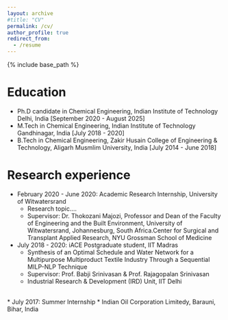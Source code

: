 ```yaml
---
layout: archive
#title: "CV"
permalink: /cv/
author_profile: true
redirect_from:
  - /resume
---
```


{% include base_path %}

Education
======
* Ph.D candidate in Chemical Engineering, Indian Institute of Technology Delhi, India [September 2020 - August 2025]
* M.Tech in Chemical Engineering, Indian Institute of Technology Gandhinagar, India [July 2018 - 2020]
* B.Tech in Chemical Engineering, Zakir Husain College of Engineering & Technology, Aligarh Musmlim University, India [July 2014 - June 2018]


Research experience
======
* February 2020 - June 2020: Academic Research Internship, University of Witwatersrand
  * Research topic....
  * Supervisor: Dr. Thokozani Majozi, Professor and Dean of the Faculty of Engineering and the Built Environment, University of
  Witwatersrand, Johannesburg, South Africa.Center for Surgical and Transplant Applied Research, NYU Grossman School of Medicine <br>
* July 2018 - 2020: iACE Postgraduate student, IIT Madras
  * Synthesis of an Optimal Schedule and Water Network for a Multipurpose Multiproduct Textile Industry Through a Sequential MILP-NLP Technique
  * Supervisor: Prof. Babji Srinivasan & Prof. Rajagopalan Srinivasan
  * Industrial Research & Development (IRD) Unit, IIT Delhi
<br>
* July 2017: Summer Internship
  * Indian Oil Corporation Limitedy, Barauni, Bihar, India
  
